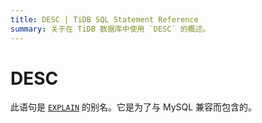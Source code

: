 ```yaml
---
title: DESC | TiDB SQL Statement Reference
summary: 关于在 TiDB 数据库中使用 `DESC` 的概述。
---
```


# DESC

此语句是 [`EXPLAIN`](/sql-statements/sql-statement-explain.md) 的别名。它是为了与 MySQL 兼容而包含的。